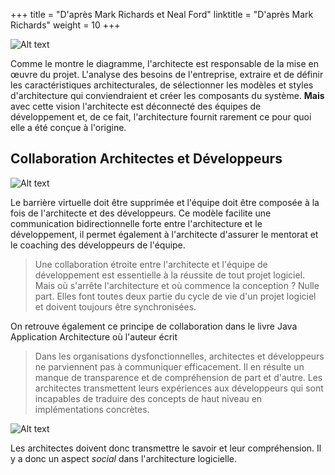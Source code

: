 +++
title = "D'après Mark Richards et Neal Ford"
linktitle = "D'après Mark Richards"
weight = 10
+++

![Alt text](software_architecture/architecture_vs_design/images/architecture_vs_design.png)

Comme le montre le diagramme, l'architecte est responsable de la mise en œuvre du projet. L'analyse des besoins de l'entreprise, extraire et de définir les caractéristiques architecturales, de sélectionner les modèles et styles d'architecture qui conviendraient et créer les composants du système. **Mais** avec cette vision l'architecte est déconnecté des équipes de développement et, de ce fait, l'architecture fournit rarement ce pour quoi elle a été conçue à l'origine.

## Collaboration Architectes et Développeurs

![Alt text](software_architecture/architecture_vs_design/images/architecture_vs_design2.png)

Le barrière virtuelle doit être supprimée et l'équipe doit être composée à la fois de l'architecte et des développeurs. Ce modèle facilite une communication bidirectionnelle forte entre l'architecture et le développement, il permet également à l'architecte d'assurer le mentorat et le coaching des développeurs de l'équipe.

> Une collaboration étroite entre l'architecte et l'équipe de développement est essentielle à la réussite de tout projet logiciel. Mais où s'arrête l'architecture et où commence la conception ? Nulle part. Elles font toutes deux partie du cycle de vie d'un projet logiciel et doivent toujours être synchronisées.

On retrouve également ce principe de collaboration dans le livre Java Application Architecture où l'auteur écrit

> Dans les organisations dysfonctionnelles, architectes et développeurs ne parviennent pas à communiquer efficacement. Il en résulte un manque de transparence et de compréhension de part et d'autre. Les architectes transmettent leurs expériences aux développeurs qui sont incapables de traduire des concepts de haut niveau en implémentations concrètes.

![Alt text](ivory_tower.png)

Les architectes doivent donc transmettre le savoir et leur compréhension. Il y a donc un aspect _social_ dans l'architecture logicielle.

